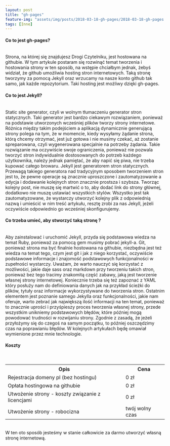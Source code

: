 ```yaml
---
layout: post
title: "gh-pages"
feature-img: "assets/img/posts/2018-03-18-gh-pages/2018-03-18-gh-pages.jpeg"
tags: [Inne]
---
```


<h4 class="text-success">
    Co to jest gh-pages?
</h4>
<br>
<font class="base-font-size">
Strona, na której się znajdujesz Drogi Czytelniku, jest hostowana na githubie. W tym artykule postaram się rozwinąć temat tworzenia i hostowania strony w ten sposób, na wstępie chciałbym jednak, żebyś widział, że github umożliwia hosting stron internetowych. Taką stronę tworzymy za pomocą Jekyll oraz wrzucamy na nasze konto github tak samo, jak każde repozytorium. Taki hosting jest możliwy dzięki gh-pages.
</font>
<br>
<h4 class="text-success">
    Co to jest Jekyll?
</h4>
<br>
<font class="base-font-size">
Static site generator, czyli w wolnym tłumaczeniu generator stron statycznych. Taki generator jest bardzo ciekawym rozwiązaniem, ponieważ na podstawie utworzonych wcześniej plików tworzy strony internetowe. Różnica między takim podejściem a aplikacją dynamicznie generującą strony polega na tym, że w momencie, kiedy wysyłamy żądanie strona, którą chcemy otrzymać, jest już gotowa i nie musimy czekać, aż zostanie spreparowana, czyli wygenerowana specjalnie na potrzeby żądania. Takie rozwiązanie ma oczywiście swoje ograniczenia, ponieważ nie pozwala tworzyć stron indywidualnie dostosowanych do potrzeb każdego użytkownika, należy jednak pamiętać, że aby napić się piwa, nie trzeba kupować całego browaru.
Jekyll jest generatorem stron statycznych. Przewagą takiego generatora nad tradycyjnym sposobem tworzeniem stron jest to, że pewne operacje są znacznie uproszczone i zautomatyzowanie a edycja i dodawanie kolejnych stron znacznie prostsza i szybsza. Tworząc kolejny post, nie muszę się martwić o to, aby dodać link do strony głównej, dodatkowo nie muszę ustawiać wszystkich stylów. Wszystko jest tak zautomatyzowane, że wystarczy utworzyć kolejny plik z odpowiednią nazwą i umieścić w nim treść artykułu, resztę zrobi za nas Jekyll, jeżeli oczywiście odpowiednio go wcześniej skonfigurujemy.
</font>
<br>
<h4 class="text-success">
    Co trzeba umieć, aby stworzyć taką stronę ?
</h4>
<br>
<font class="base-font-size">
Aby zainstalować i uruchomić Jekyll, przyda się podstawowa wiedza na temat Ruby, ponieważ za pomocą gem musimy pobrać jekyll-a. Git, ponieważ strona ma być finalnie hostowana na githubie, niezbędna jest też wiedza na temat tego, czym jest git i jak z niego korzystać, oczywiście podstawowe informacje i znajomość podstawowych funkcjonalności w zupełności wystarczy. Uważam, że warto nauczyć się korzystać z możliwości, jakie daje sass oraz markdown przy tworzeniu takich stron, ponieważ bez tego tracimy znakomitą część zabawy, jaką jest tworzenie własnej strony internetowej. Koniecznie trzeba się też zapoznać z YAML który posłuży nam do definiowania danych jak na przykład ścieżki do plików, tytuły oraz informacje wykorzystywane do tworzenia stron. Ostatnim elementem jest poznanie samego Jekylla oraz funkcjonalności, jakie nam oferuje, warto zebrać jak największą ilość informacji na ten temat, ponieważ to znacznie uprości i przyśpieszy proces tworzenia własnej strony, przede wszystkim unikniemy podstawowych błędów, które później mogą powodować trudności w rozwijaniu strony. Zgodnie z zasadą, że jeżeli przyłożymy się do czegoś na samym początku, to później oszczędzimy czas na poprawianiu błędów. W kolejnych artykułach będę omawiał wymienione przez mnie technologie.
</font>
<br>
<h4 class="text-success">
    Koszty
</h4>
<br>
<table>
  <tr>
    <th>Opis</th>
    <th>Cena</th>
  </tr>
  <tr>
    <td>Rejestracja domeny pl (bez hostingu)</td>
    <td>0 zł</td>
  </tr>
  <tr>
    <td>Opłata hostingowa na githubie</td>
    <td>0 zł</td>
  </tr>
  <tr>
    <td>Utwożenie strony - koszty związanie z licencjami</td>
    <td>0 zł</td>
  </tr>
  <tr>
    <td>Utwożenie strony - robocizna</td>
    <td>twój wolny czas</td>
  </tr>
</table>
<br>
<font class="base-font-size">
W ten oto sposób jesteśmy w stanie całkowicie za darmo utworzyć własną stronę internetową.
</font>
<br>